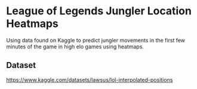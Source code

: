 # League of Legends Jungler Location Heatmaps
Using data found on Kaggle to predict jungler movements in the first few minutes of the game in high elo games using heatmaps.

## Dataset

https://www.kaggle.com/datasets/lawsus/lol-interpolated-positions

